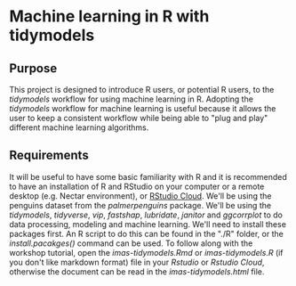 # Machine learning in R with tidymodels

## Purpose
This project is designed to introduce R users, or potential R users, to the *tidymodels* workflow for using machine learning in R. Adopting the *tidymodels* workflow for machine learning is useful because it allows the user to keep a consistent workflow while being able to "plug and play" different machine learning algorithms. 

## Requirements

It will be useful to have some basic familiarity with R and it is recommended to have an installation of R and RStudio on your computer or a remote desktop (e.g. Nectar environment), or [RStudio Cloud](https://rstudio.cloud/). We'll be using the penguins dataset from the *palmerpenguins* package. We'll be using the *tidymodels*, *tidyverse*, *vip*, *fastshap*, *lubridate*, *janitor* and *ggcorrplot* to do data processing, modeling and machine learning. We'll need to install these packages first. An R script to do this  can be found in the "./R" folder, or the *install.pacakges()* command can be used. To follow along with the workshop tutorial, open the *imas-tidymodels.Rmd* or *imas-tidymodels.R* (if you don't like markdown format) file in your *Rstudio* or *Rstudio Cloud*, otherwise the document can be read in the *imas-tidymodels.html* file. 



